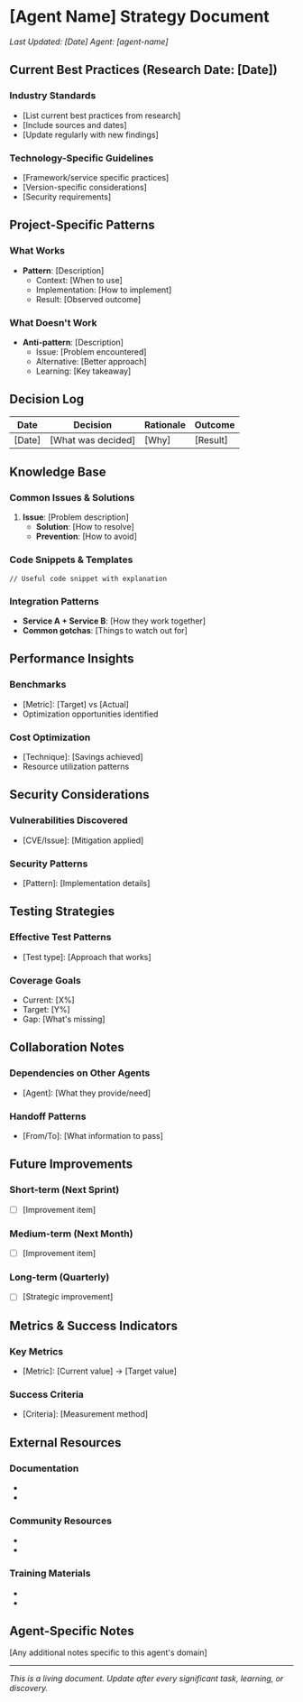 # [Agent Name] Strategy Document

*Last Updated: [Date]*
*Agent: [agent-name]*

## Current Best Practices (Research Date: [Date])

### Industry Standards
- [List current best practices from research]
- [Include sources and dates]
- [Update regularly with new findings]

### Technology-Specific Guidelines
- [Framework/service specific practices]
- [Version-specific considerations]
- [Security requirements]

## Project-Specific Patterns

### What Works
- **Pattern**: [Description]
  - Context: [When to use]
  - Implementation: [How to implement]
  - Result: [Observed outcome]

### What Doesn't Work
- **Anti-pattern**: [Description]
  - Issue: [Problem encountered]
  - Alternative: [Better approach]
  - Learning: [Key takeaway]

## Decision Log

| Date | Decision | Rationale | Outcome | 
|------|----------|-----------|---------|
| [Date] | [What was decided] | [Why] | [Result] |

## Knowledge Base

### Common Issues & Solutions
1. **Issue**: [Problem description]
   - **Solution**: [How to resolve]
   - **Prevention**: [How to avoid]

### Code Snippets & Templates
```[language]
// Useful code snippet with explanation
```

### Integration Patterns
- **Service A + Service B**: [How they work together]
- **Common gotchas**: [Things to watch out for]

## Performance Insights

### Benchmarks
- [Metric]: [Target] vs [Actual]
- Optimization opportunities identified

### Cost Optimization
- [Technique]: [Savings achieved]
- Resource utilization patterns

## Security Considerations

### Vulnerabilities Discovered
- [CVE/Issue]: [Mitigation applied]

### Security Patterns
- [Pattern]: [Implementation details]

## Testing Strategies

### Effective Test Patterns
- [Test type]: [Approach that works]

### Coverage Goals
- Current: [X%]
- Target: [Y%]
- Gap: [What's missing]

## Collaboration Notes

### Dependencies on Other Agents
- [Agent]: [What they provide/need]

### Handoff Patterns
- [From/To]: [What information to pass]

## Future Improvements

### Short-term (Next Sprint)
- [ ] [Improvement item]

### Medium-term (Next Month)
- [ ] [Improvement item]

### Long-term (Quarterly)
- [ ] [Strategic improvement]

## Metrics & Success Indicators

### Key Metrics
- [Metric]: [Current value] → [Target value]

### Success Criteria
- [Criteria]: [Measurement method]

## External Resources

### Documentation
- [Official docs]: [URL]
- [Best practices guide]: [URL]

### Community Resources
- [Forums/Discord]: [URL]
- [GitHub examples]: [URL]

### Training Materials
- [Course/Tutorial]: [URL]
- [Video series]: [URL]

## Agent-Specific Notes

[Any additional notes specific to this agent's domain]

---

*This is a living document. Update after every significant task, learning, or discovery.*